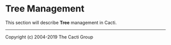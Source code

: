 # Tree Management

This section will describe **Tree** management in Cacti.

---
Copyright (c) 2004-2019 The Cacti Group
